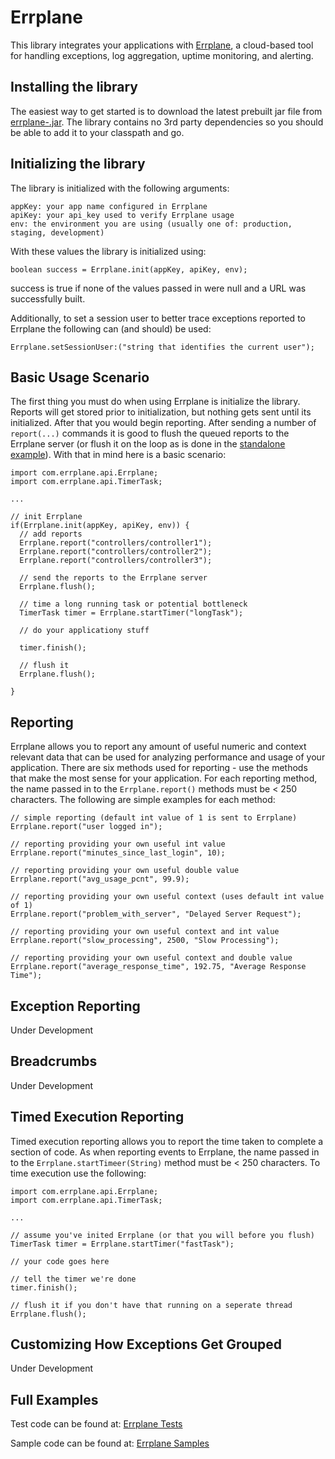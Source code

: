 Errplane
========
This library integrates your applications with [Errplane](http://errplane.com), a cloud-based tool for handling exceptions, log aggregation, uptime monitoring, and alerting.

Installing the library
----------------------
The easiest way to get started is to download the latest prebuilt jar file from [errplane-<version>.jar](https://github.com/errplane/errplane-java/tree/master/dist).
The library contains no 3rd party dependencies so you should be able to add it to your classpath and go.

Initializing the library
------------------------
The library is initialized with the following arguments:

    appKey: your app name configured in Errplane
    apiKey: your api_key used to verify Errplane usage
    env: the environment you are using (usually one of: production, staging, development)

With these values the library is initialized using:

    boolean success = Errplane.init(appKey, apiKey, env);

success is true if none of the values passed in were null and a URL was successfully built.

Additionally, to set a session user to better trace exceptions reported to Errplane the following can (and should) be used:

    Errplane.setSessionUser:("string that identifies the current user");

Basic Usage Scenario
--------------------
The first thing you must do when using Errplane is initialize the library.  Reports will get stored prior to initialization, but nothing gets sent until its initialized.  After that you would begin reporting.  After sending
a number of `report(...)` commands it is good to flush the queued reports to the Errplane server (or flush it on the loop as is done in the [standalone example](https://github.com/errplane/errplane-java/tree/master/samples/com/errplane/examples/standalone)).
With that in mind here is a basic scenario:

    import com.errplane.api.Errplane;
    import com.errplane.api.TimerTask;
    
    ...

    // init Errplane
    if(Errplane.init(appKey, apiKey, env)) {
      // add reports
      Errplane.report("controllers/controller1");
      Errplane.report("controllers/controller2");
      Errplane.report("controllers/controller3");

      // send the reports to the Errplane server
      Errplane.flush();

      // time a long running task or potential bottleneck
      TimerTask timer = Errplane.startTimer("longTask");

      // do your applicationy stuff

      timer.finish();

      // flush it
      Errplane.flush();
      
    }

Reporting
---------
Errplane allows you to report any amount of useful numeric and context relevant data that can be used for analyzing performance and usage of your application.
There are six methods used for reporting - use the methods that make the most sense for your application.  For each reporting method, the name passed in to the `Errplane.report()` methods must be < 250 characters.
The following are simple examples for each method:

    // simple reporting (default int value of 1 is sent to Errplane)
    Errplane.report("user logged in");
    
    // reporting providing your own useful int value
    Errplane.report("minutes_since_last_login", 10);
    
    // reporting providing your own useful double value
    Errplane.report("avg_usage_pcnt", 99.9);
    
    // reporting providing your own useful context (uses default int value of 1)
    Errplane.report("problem_with_server", "Delayed Server Request");
    
    // reporting providing your own useful context and int value
    Errplane.report("slow_processing", 2500, "Slow Processing");
    
    // reporting providing your own useful context and double value
    Errplane.report("average_response_time", 192.75, "Average Response Time");


Exception Reporting
-------------------
Under Development

Breadcrumbs
-----------
Under Development

Timed Execution Reporting
-------------------------
Timed execution reporting allows you to report the time taken to complete a section of code.  As when reporting events to Errplane, the name passed in to the `Errplane.startTimeer(String)` method must be < 250 characters.
To time execution use the following:

    import com.errplane.api.Errplane;
    import com.errplane.api.TimerTask;

    ...

    // assume you've inited Errplane (or that you will before you flush)
    TimerTask timer = Errplane.startTimer("fastTask");

    // your code goes here

    // tell the timer we're done
    timer.finish();

    // flush it if you don't have that running on a seperate thread
    Errplane.flush();

Customizing How Exceptions Get Grouped
--------------------------------------
Under Development

Full Examples
-------------
Test code can be found at:
[Errplane Tests](https://github.com/errplane/errplane-java/blob/master/src/test/java/com/errplane/api/ErrplaneTest.java)

Sample code can be found at:
[Errplane Samples](https://github.com/errplane/errplane-java/tree/master/samples/com/errplane/examples)
